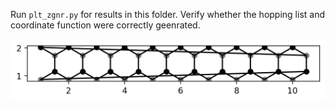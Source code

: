 Run `plt_zgnr.py` for results in this folder. Verify whether the hopping list and coordinate function were correctly geenrated.

![](geometry_Lx10Ly4.png)